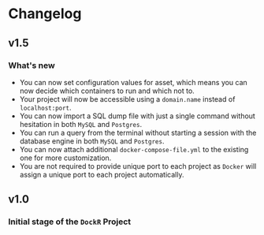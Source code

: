 # Changelog

## v1.5

### What's new

- You can now set configuration values for asset, which means you can now decide which containers to run and which not to.
- Your project will now be accessible using a `domain.name` instead of `localhost:port`.
- You can now import a SQL dump file with just a single command without hesitation in both `MySQL` and `Postgres`.
- You can run a query from the terminal without starting a session with the database engine in both `MySQL` and `Postgres`.
- You can now attach additional `docker-compose-file.yml` to the existing one for more customization.
- You are not required to provide unique port to each project as `Docker` will assign a unique port to each project automatically.

## v1.0

### Initial stage of the `DockR` Project
